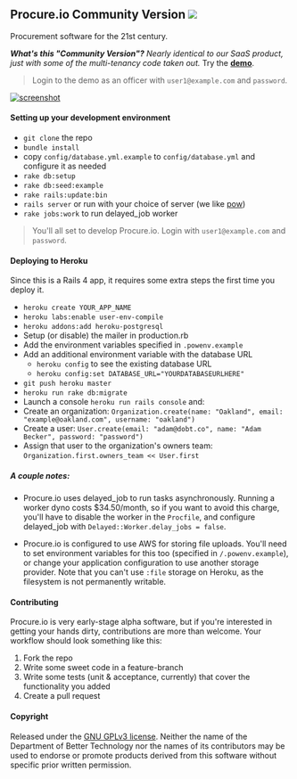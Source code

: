 Procure.io Community Version [![](https://codeclimate.com/github/dobtco/procure-io.png)](https://codeclimate.com/github/dobtco/procure-io)
--------

Procurement software for the 21st century.

<em><strong>What's this "Community Version"?</strong> Nearly identical to our SaaS product, just with some of the multi-tenancy code taken out.</em> Try the **[demo](http://community-demo.procure.io/)**.

> Login to the demo as an officer with `user1@example.com` and `password`.

[![screenshot](http://www.dobt.co/img/review_bids.png)](http://www.dobt.co/img/review_bids.png)

#### Setting up your development environment
- `git clone` the repo
- `bundle install`
- copy `config/database.yml.example` to `config/database.yml` and configure it as needed
- `rake db:setup`
- `rake db:seed:example`
- `rake rails:update:bin`
- `rails server` or run with your choice of server (we like [pow](http://pow.cx/))
- `rake jobs:work` to run delayed_job worker

> You'll all set to develop Procure.io. Login with `user1@example.com` and `password`.

#### Deploying to Heroku

Since this is a Rails 4 app, it requires some extra steps the first time you deploy it.

- `heroku create YOUR_APP_NAME`
- `heroku labs:enable user-env-compile`
- `heroku addons:add heroku-postgresql`
- Setup (or disable) the mailer in production.rb
- Add the environment variables specified in `.powenv.example`
- Add an additional environment variable with the database URL
  - `heroku config` to see the existing database URL
  - `heroku config:set DATABASE_URL="YOURDATABASEURLHERE"`
- `git push heroku master`
- `heroku run rake db:migrate`
- Launch a console `heroku run rails console` and:
- Create an organization: `Organization.create(name: "Oakland", email: "example@oakland.com", username: "oakland")`
- Create a user: `User.create(email: "adam@dobt.co", name: "Adam Becker", password: "password")`
- Assign that user to the organization's owners team:  `Organization.first.owners_team << User.first`

##### A couple notes:
- Procure.io uses delayed_job to run tasks asynchronously. Running a worker dyno costs $34.50/month, so if you want to avoid this charge, you'll have to disable the worker in the `Procfile`, and configure delayed_job with `Delayed::Worker.delay_jobs = false`.

- Procure.io is configured to use AWS for storing file uploads. You'll need to set environment variables for this too (specified in `/.powenv.example`), or change your application configuration to use another storage provider. Note that you can't use `:file` storage on Heroku, as the filesystem is not permanently writable.

#### Contributing

Procure.io is very early-stage alpha software, but if you're interested in getting your hands dirty, contributions are more than welcome. Your workflow should look something like this:

1. Fork the repo
2. Write some sweet code in a feature-branch
3. Write some tests (unit & acceptance, currently) that cover the functionality you added
4. Create a pull request

#### Copyright
Released under the [GNU GPLv3 license](https://www.github.com/dobtco/procure-io/blob/master/LICENSE.md). Neither the name of the Department of Better Technology nor the names of its contributors may be used to endorse or promote products derived from this software without specific prior written permission.
